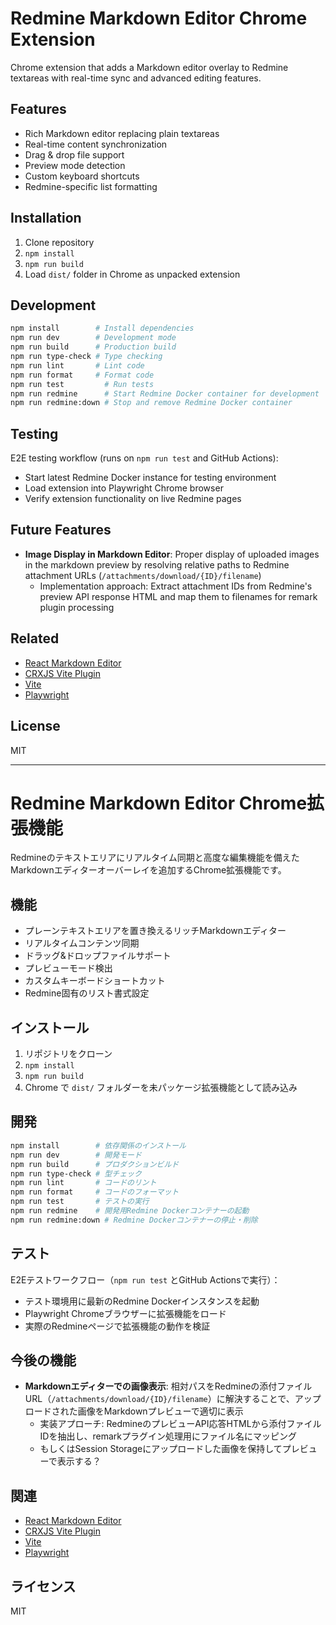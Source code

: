 # Redmine Markdown Editor Chrome Extension

Chrome extension that adds a Markdown editor overlay to Redmine textareas with real-time sync and advanced editing features.

## Features

- Rich Markdown editor replacing plain textareas
- Real-time content synchronization 
- Drag & drop file support
- Preview mode detection
- Custom keyboard shortcuts
- Redmine-specific list formatting

## Installation

1. Clone repository
2. `npm install`
3. `npm run build`
4. Load `dist/` folder in Chrome as unpacked extension

## Development

```bash
npm install        # Install dependencies
npm run dev        # Development mode
npm run build      # Production build
npm run type-check # Type checking
npm run lint       # Lint code
npm run format     # Format code
npm run test         # Run tests
npm run redmine      # Start Redmine Docker container for development
npm run redmine:down # Stop and remove Redmine Docker container
```

## Testing

E2E testing workflow (runs on `npm run test` and GitHub Actions):

- Start latest Redmine Docker instance for testing environment
- Load extension into Playwright Chrome browser
- Verify extension functionality on live Redmine pages

## Future Features

- **Image Display in Markdown Editor**: Proper display of uploaded images in the markdown preview by resolving relative paths to Redmine attachment URLs (`/attachments/download/{ID}/filename`)
  - Implementation approach: Extract attachment IDs from Redmine's preview API response HTML and map them to filenames for remark plugin processing

## Related

- [React Markdown Editor](https://github.com/uiwjs/react-markdown-editor)
- [CRXJS Vite Plugin](https://crxjs.dev/vite-plugin)
- [Vite](https://vitejs.dev/)
- [Playwright](https://playwright.dev/)

## License

MIT

---

# Redmine Markdown Editor Chrome拡張機能

Redmineのテキストエリアにリアルタイム同期と高度な編集機能を備えたMarkdownエディターオーバーレイを追加するChrome拡張機能です。

## 機能

- プレーンテキストエリアを置き換えるリッチMarkdownエディター
- リアルタイムコンテンツ同期
- ドラッグ&ドロップファイルサポート
- プレビューモード検出
- カスタムキーボードショートカット
- Redmine固有のリスト書式設定

## インストール

1. リポジトリをクローン
2. `npm install`
3. `npm run build`
4. Chrome で `dist/` フォルダーを未パッケージ拡張機能として読み込み

## 開発

```bash
npm install        # 依存関係のインストール
npm run dev        # 開発モード
npm run build      # プロダクションビルド
npm run type-check # 型チェック
npm run lint       # コードのリント
npm run format     # コードのフォーマット
npm run test       # テストの実行
npm run redmine    # 開発用Redmine Dockerコンテナーの起動
npm run redmine:down # Redmine Dockerコンテナーの停止・削除
```

## テスト

E2Eテストワークフロー（`npm run test` とGitHub Actionsで実行）：

- テスト環境用に最新のRedmine Dockerインスタンスを起動
- Playwright Chromeブラウザーに拡張機能をロード
- 実際のRedmineページで拡張機能の動作を検証

## 今後の機能

- **Markdownエディターでの画像表示**: 相対パスをRedmineの添付ファイルURL（`/attachments/download/{ID}/filename`）に解決することで、アップロードされた画像をMarkdownプレビューで適切に表示
  - 実装アプローチ: RedmineのプレビューAPI応答HTMLから添付ファイルIDを抽出し、remarkプラグイン処理用にファイル名にマッピング
  - もしくはSession Storageにアップロードした画像を保持してプレビューで表示する？

## 関連

- [React Markdown Editor](https://github.com/uiwjs/react-markdown-editor)
- [CRXJS Vite Plugin](https://crxjs.dev/vite-plugin)
- [Vite](https://vitejs.dev/)
- [Playwright](https://playwright.dev/)

## ライセンス

MIT